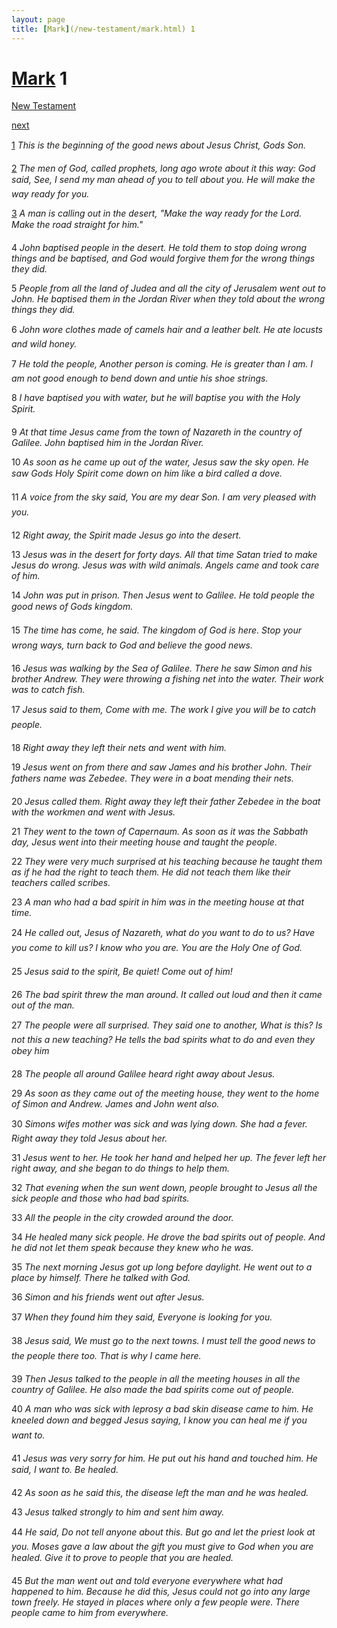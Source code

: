 ```yaml
---
layout: page
title: [Mark](/new-testament/mark.html) 1
---
```


# [Mark](/new-testament/mark.html) 1

[New Testament](/new-testament.html)


[next](/new-testament/mark/mark-2.html)

[1](https://reddit.com/75o4u2) _This is the beginning of the good news about Jesus Christ, Gods Son._

[2](https://reddit.com/75o4u4) _The men of God, called prophets, long ago wrote about it this way: God said, See, I send my man ahead of you to tell about you. He will make the way ready for you._

[3](https://reddit.com/75o4u8) _A man is calling out in the desert, "Make the way ready for the Lord. Make the road straight for him." _

4 _John baptised people in the desert. He told them to stop doing wrong things and be baptised, and God would forgive them for the wrong things they did._

5 _People from all the land of Judea and all the city of Jerusalem went out to John. He baptised them in the Jordan River when they told about the wrong things they did._

6 _John wore clothes made of camels hair and a leather belt. He ate locusts and wild honey._

7 _He told the people, Another person is coming. He is greater than I am. I am not good enough to bend down and untie his shoe strings._

8 _I have baptised you with water, but he will baptise you with the Holy Spirit._

9 _At that time Jesus came from the town of Nazareth in the country of Galilee. John baptised him in the Jordan River._

10 _As soon as he came up out of the water, Jesus saw the sky open. He saw Gods Holy Spirit come down on him like a bird called a dove._

11 _A voice from the sky said, You are my dear Son. I am very pleased with you._

12 _Right away, the Spirit made Jesus go into the desert._

13 _Jesus was in the desert for forty days. All that time Satan tried to make Jesus do wrong.  Jesus was with wild animals. Angels came and took care of him._

14 _John was put in prison. Then Jesus went to Galilee. He told people the good news of Gods kingdom._

15 _The time has come, he said. The kingdom of God is here. Stop your wrong ways, turn back to God and believe the good news._

16 _Jesus was walking by the Sea of Galilee. There he saw Simon and his brother Andrew.  They were throwing a fishing net into the water. Their work was to catch fish._

17 _Jesus said to them, Come with me. The work I give you will be to catch people._

18 _Right away they left their nets and went with him._

19 _Jesus went on from there and saw James and his brother John. Their fathers name was Zebedee. They were in a boat mending their nets._

20 _Jesus called them. Right away they left their father Zebedee in the boat with the workmen and went with Jesus._

21 _They went to the town of Capernaum. As soon as it was the Sabbath day, Jesus went into their meeting house and taught the people._

22 _They were very much surprised at his teaching because he taught them as if he had the right to teach them. He did not teach them like their teachers called scribes._

23 _A man who had a bad spirit in him was in the meeting house at that time._

24 _He called out, Jesus of Nazareth, what do you want to do to us? Have you come to kill us? I know who you are. You are the Holy One of God._

25 _Jesus said to the spirit, Be quiet! Come out of him!_

26 _The bad spirit threw the man around. It called out loud and then it came out of the man._

27 _The people were all surprised. They said one to another, What is this? Is not this a new teaching? He tells the bad spirits what to do and even they obey him_

28 _The people all around Galilee heard right away about Jesus._

29 _As soon as they came out of the meeting house, they went to the home of Simon and Andrew. James and John went also._

30 _Simons wifes mother was sick and was lying down. She had a fever. Right away they told Jesus about her._

31 _Jesus went to her. He took her hand and helped her up. The fever left her right away,  and she began to do things to help them._

32 _That evening when the sun went down, people brought to Jesus all the sick people and those who had bad spirits._

33 _All the people in the city crowded around the door._

34 _He healed many sick people. He drove the bad spirits out of people. And he did not let them speak because they knew who he was._

35 _The next morning Jesus got up long before daylight. He went out to a place by himself.  There he talked with God._

36 _Simon and his friends went out after Jesus._

37 _When they found him they said, Everyone is looking for you._

38 _Jesus said, We must go to the next towns. I must tell the good news to the people there too. That is why I came here._

39 _Then Jesus talked to the people in all the meeting houses in all the country of Galilee. He also made the bad spirits come out of people._

40 _A man who was sick with leprosy a bad skin disease came to him. He kneeled down and begged Jesus saying, I know you can heal me if you want to._

41 _Jesus was very sorry for him. He put out his hand and touched him. He said, I want to.  Be healed._

42 _As soon as he said this, the disease left the man and he was healed._

43 _Jesus talked strongly to him and sent him away._

44 _He said, Do not tell anyone about this. But go and let the priest look at you. Moses gave a law about the gift you must give to God when you are healed. Give it to prove to people that you are healed._

45 _But the man went out and told everyone everywhere what had happened to him. Because he did this, Jesus could not go into any large town freely. He stayed in places where only a few people were. There people came to him from everywhere._

